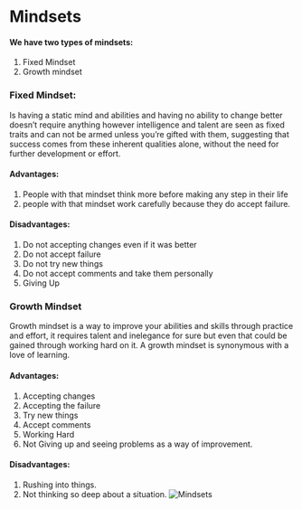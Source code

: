 # Mindsets


#### We have two types of mindsets:
1.	Fixed Mindset
2.	Growth mindset

### Fixed Mindset:
Is having a static mind and abilities and having no ability to change better doesn’t require anything however intelligence and talent are seen as fixed traits and can not be armed unless you’re gifted with them, suggesting that success comes from these inherent qualities alone, without the need for further development or effort.
#### Advantages:
1.	People with that mindset think more before making any step in their life
2.	people with that mindset work carefully because they do accept failure.
#### Disadvantages:
1.	Do not accepting changes even if it was better
2.	Do not accept failure
3.	Do not try new things
4.	Do not accept comments and take them personally
5.	Giving Up
### Growth Mindset
Growth mindset is a way to improve your abilities and skills through practice and effort, it requires talent and inelegance for sure but even that could be gained through working hard on it. A growth mindset is synonymous with a love of learning.
#### Advantages:
1.	Accepting changes
2.	Accepting the failure
3.	Try new things
4.	Accept comments
5.	Working Hard 
6.	Not Giving up and seeing problems as a way of improvement.
#### Disadvantages:
1.	Rushing into things.
2.	Not thinking so deep about a situation. 
![Mindsets](https://i2.wp.com/atlassianblog.wpengine.com/wp-content/uploads/NewGrowthMindset2.png?resize=768%2C960&ssl=1)


